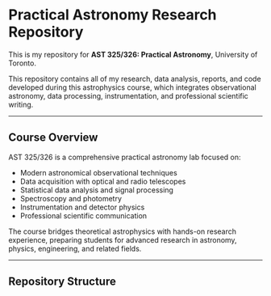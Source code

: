 # Practical Astronomy Research Repository

This is my repository for **AST 325/326: Practical Astronomy**, University of Toronto.

This repository contains all of my research, data analysis, reports, and code developed during this astrophysics course, which integrates observational astronomy, data processing, instrumentation, and professional scientific writing.

---

## Course Overview

AST 325/326 is a comprehensive practical astronomy lab focused on:

- Modern astronomical observational techniques
- Data acquisition with optical and radio telescopes
- Statistical data analysis and signal processing
- Spectroscopy and photometry
- Instrumentation and detector physics
- Professional scientific communication

The course bridges theoretical astrophysics with hands-on research experience, preparing students for advanced research in astronomy, physics, engineering, and related fields.

---

## Repository Structure

